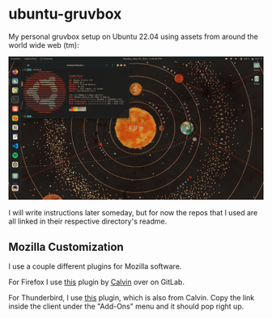 # ubuntu-gruvbox
My personal gruvbox setup on Ubuntu 22.04 using assets from around the world wide web (tm):

![A screenshot of an Ubuntu Gruvbox desktop.](/screenshot.png)

I will write instructions later someday, but for now the repos that I used are all linked in their respective directory's readme.

## Mozilla Customization
I use a couple different plugins for Mozilla software.

For Firefox I use [this](https://addons.mozilla.org/en-US/firefox/addon/gruvbox-dark-theme/) plugin by [Calvin](https://gitlab.com/calvinchd) over on GitLab.

For Thunderbird, I use [this](https://addons.thunderbird.net/en-US/thunderbird/user/calvinchd/) plugin, which is also from Calvin. Copy the link inside the client under the "Add-Ons" menu and it should pop right up.

